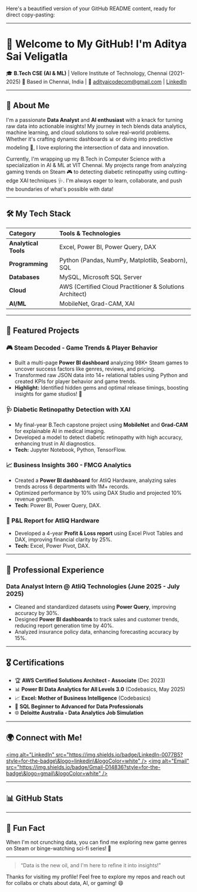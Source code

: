 Here's a beautified version of your GitHub README content, ready for direct copy-pasting:

-----

# 👋 Welcome to My GitHub\! I'm Aditya Sai Veligatla

🎓 **B.Tech CSE (AI & ML)** | Vellore Institute of Technology, Chennai (2021-2025)
📍 Based in Chennai, India | 📧 adityaicodecom@gmail.com | [LinkedIn](https://www.google.com/search?q=https://www.linkedin.com/in/aditya-sai-veligatla/)

-----

## 🚀 About Me

I'm a passionate **Data Analyst** and **AI enthusiast** with a knack for turning raw data into actionable insights\! My journey in tech blends data analytics, machine learning, and cloud solutions to solve real-world problems. Whether it's crafting dynamic dashboards 📊 or diving into predictive modeling 🤖, I love exploring the intersection of data and innovation.

Currently, I'm wrapping up my B.Tech in Computer Science with a specialization in AI & ML at VIT Chennai. My projects range from analyzing gaming trends on Steam 🎮 to detecting diabetic retinopathy using cutting-edge XAI techniques 🩺. I'm always eager to learn, collaborate, and push the boundaries of what's possible with data\!

-----

## 🛠️ My Tech Stack

| Category           | Tools & Technologies                               |
| :----------------- | :------------------------------------------------- |
| **Analytical Tools** | Excel, Power BI, Power Query, DAX                  |
| **Programming** | Python (Pandas, NumPy, Matplotlib, Seaborn), SQL   |
| **Databases** | MySQL, Microsoft SQL Server                        |
| **Cloud** | AWS (Certified Cloud Practitioner & Solutions Architect) |
| **AI/ML** | MobileNet, Grad-CAM, XAI                           |

-----

## 🌟 Featured Projects

### 🎮 Steam Decoded - Game Trends & Player Behavior

  * Built a multi-page **Power BI dashboard** analyzing 98K+ Steam games to uncover success factors like genres, reviews, and pricing.
  * Transformed raw JSON data into 14+ relational tables using Python and created KPIs for player behavior and game trends.
  * **Highlight:** Identified hidden gems and optimal release timings, boosting insights for game studios\! 🚀

### 🩺 Diabetic Retinopathy Detection with XAI

  * My final-year B.Tech capstone project using **MobileNet** and **Grad-CAM** for explainable AI in medical imaging.
  * Developed a model to detect diabetic retinopathy with high accuracy, enhancing trust in AI diagnostics.
  * **Tech:** Jupyter Notebook, Python, TensorFlow.

### 📈 Business Insights 360 - FMCG Analytics

  * Created a **Power BI dashboard** for AtliQ Hardware, analyzing sales trends across 6 departments with 1M+ records.
  * Optimized performance by 10% using DAX Studio and projected 10% revenue growth.
  * **Tech:** Power BI, Power Query, DAX.

### 💼 P\&L Report for AtliQ Hardware

  * Developed a 4-year **Profit & Loss report** using Excel Pivot Tables and DAX, improving financial clarity by 25%.
  * **Tech:** Excel, Power Pivot, DAX.

-----

## 💼 Professional Experience

### Data Analyst Intern @ AtliQ Technologies (June 2025 - July 2025)

  * Cleaned and standardized datasets using **Power Query**, improving accuracy by 30%.
  * Designed **Power BI dashboards** to track sales and customer trends, reducing report generation time by 40%.
  * Analyzed insurance policy data, enhancing forecasting accuracy by 15%.

-----

## 🎖️ Certifications

  * 🏆 **AWS Certified Solutions Architect - Associate** (Dec 2023)
  * 📊 **Power BI Data Analytics for All Levels 3.0** (Codebasics, May 2025)
  * 📈 **Excel: Mother of Business Intelligence** (Codebasics)
  * 🧠 **SQL Beginner to Advanced for Data Professionals**
  * 🌐 **Deloitte Australia - Data Analytics Job Simulation**

-----

## 🌍 Connect with Me\!

[\<img alt="LinkedIn" src="https://img.shields.io/badge/LinkedIn-0077B5?style=for-the-badge\&logo=linkedin\&logoColor=white" /\>](https://www.google.com/search?q=https://www.linkedin.com/in/aditya-sai-veligatla/)
[\<img alt="Email" src="https://img.shields.io/badge/Gmail-D14836?style=for-the-badge\&logo=gmail\&logoColor=white" /\>](mailto:adityaicodecom@gmail.com)

-----

## 📊 GitHub Stats

-----

## 🎉 Fun Fact

When I'm not crunching data, you can find me exploring new game genres on Steam or binge-watching sci-fi series\! 🚀

-----

> “Data is the new oil, and I'm here to refine it into insights\!”

Thanks for visiting my profile\! Feel free to explore my repos and reach out for collabs or chats about data, AI, or gaming\! 😄
